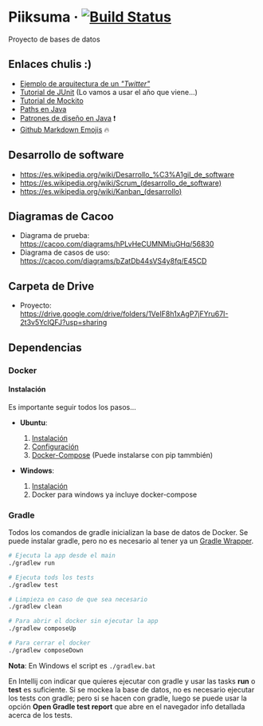 # Piiksuma &middot; [![Build Status](https://travis-ci.com/luastan/piiksuma.svg?token=ZH9Kst8PtvBThQjCiYhF&branch=develop)](https://travis-ci.com/luastan/piiksuma)
Proyecto de bases de datos

## Enlaces chulis :)
- [Ejemplo de arquitectura de un _"Twitter"_](https://github.com/donnemartin/system-design-primer/blob/master/solutions/system_design/twitter/README.md)
- [Tutorial de JUnit](https://www.tutorialspoint.com/junit/junit_test_framework.htm) (Lo vamos a usar el año que viene...)
- [Tutorial de Mockito](https://www.tutorialspoint.com/mockito/mockito_junit_integration.htm)
- [Paths en Java](https://www.baeldung.com/java-path)
- [Patrones de diseño en Java](https://www.journaldev.com/1827/java-design-patterns-example-tutorial) :exclamation:
- [Github Markdown Emojis](https://gist.github.com/rxaviers/7360908#file-gistfile1-md) :fire:

## Desarrollo de software
- https://es.wikipedia.org/wiki/Desarrollo_%C3%A1gil_de_software
- https://es.wikipedia.org/wiki/Scrum_(desarrollo_de_software)
- https://es.wikipedia.org/wiki/Kanban_(desarrollo)

## Diagramas de Cacoo
- Diagrama de prueba: https://cacoo.com/diagrams/hPLvHeCUMNMiuGHq/56830
- Diagrama de casos de uso: https://cacoo.com/diagrams/bZatDb44sVS4y8fq/E45CD

## Carpeta de Drive
- Proyecto: https://drive.google.com/drive/folders/1VeIF8h1xAgP7jFYru67I-2t3v5YcIQFJ?usp=sharing


## Dependencias
### Docker
#### Instalación
Es importante seguir todos los pasos...
 * **Ubuntu**:
    1. [Instalación](https://docs.docker.com/install/linux/docker-ce/ubuntu/)
    2. [Configuración](https://docs.docker.com/install/linux/linux-postinstall/)
    3. [Docker-Compose](https://docs.docker.com/compose/install/) (Puede instalarse con pip tammbién)

 * **Windows**:
    1. [Instalación](https://docs.docker.com/docker-for-windows/install/#install-docker-desktop-for-windows-desktop-app)
    2. Docker para windows ya incluye docker-compose
### Gradle
Todos los comandos de gradle inicializan la base de datos de Docker. Se puede instalar gradle, pero no es necesario al tener ya un [Gradle Wrapper](https://docs.gradle.org/5.3.1/userguide/gradle_wrapper.html).
```bash
# Ejecuta la app desde el main
./gradlew run

# Ejecuta tods los tests
./gradlew test

# Limpieza en caso de que sea necesario
./gradlew clean

# Para abrir el docker sin ejecutar la app
./gradlew composeUp

# Para cerrar el docker
./gradlew composeDown
```
**Nota**: En Windows el script es `./gradlew.bat`

En Intellij con indicar que quieres ejecutar con gradle y usar las tasks **run** o **test** es suficiente. Si se mockea la base de datos, no es necesario ejecutar los tests con gradle; pero si se hacen con gradle, luego se puede usar la opción **Open Gradle test report** que abre en el navegador info detallada acerca de los tests.
